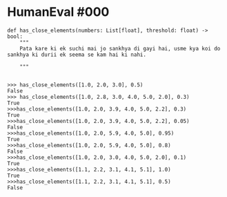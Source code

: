 # HumanEval #000

    def has_close_elements(numbers: List[float], threshold: float) -> bool:
        """ 
        Pata kare ki ek suchi mai jo sankhya di gayi hai, usme kya koi do sankhya ki durii ek seema se kam hai ki nahi. 

        """

    
    >>> has_close_elements([1.0, 2.0, 3.0], 0.5)
    False
    >>> has_close_elements([1.0, 2.8, 3.0, 4.0, 5.0, 2.0], 0.3)
    True
    >>>has_close_elements([1.0, 2.0, 3.9, 4.0, 5.0, 2.2], 0.3)
    True
    >>>has_close_elements([1.0, 2.0, 3.9, 4.0, 5.0, 2.2], 0.05)
    False
    >>>has_close_elements([1.0, 2.0, 5.9, 4.0, 5.0], 0.95)
    True
    >>>has_close_elements([1.0, 2.0, 5.9, 4.0, 5.0], 0.8)
    False
    >>>has_close_elements([1.0, 2.0, 3.0, 4.0, 5.0, 2.0], 0.1)
    True
    >>>has_close_elements([1.1, 2.2, 3.1, 4.1, 5.1], 1.0)
    True
    >>>has_close_elements([1.1, 2.2, 3.1, 4.1, 5.1], 0.5)
    False